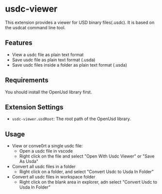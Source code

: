 # usdc-viewer

This extension provides a viewer for USD binary files(.usdc). It is based on the usdcat command line tool.

## Features

- View a usdc file as plain text format
- Save usdc file as plain text format (.usda)
- Save usdc files inside a folder as plain text format (.usda)

## Requirements

You should install the OpenUsd library first.

## Extension Settings

- `usdc-viewer.usdRoot`: The root path of the OpenUsd library.

## Usage

- View or conve0rt a single usdc file:
    - Open a usdc file in vscode
    - Right click on the file and select "Open With Usdc Viewer" or "Save As Usda"
- Convert all usdc files in a folder
    - Right click on a folder, and select "Convert Usdc to Usda In Folder"
- Convert all usdc files in workspace folder
    - Right click on the blank area in explorer, adn select "Convert Usdc to Usda In Folder"

